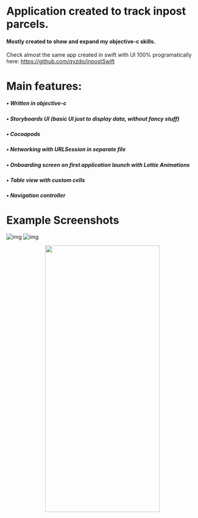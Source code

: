 # Application created to track inpost parcels.

#### Mostly created to show and expand my objective-c skills. 
Check almost the same app created in swift with UI 100% programatically here: https://github.com/qyzdo/inpostSwift

# Main features: 
##### • Written in objective-c
##### • Storyboards UI (basic UI just to display data, without fancy stuff)
##### • Cocoapods
##### • Networking with URLSession in separate file
##### • Onboarding screen on first application launch with Lottie Animations
##### • Table view with custom cells
##### • Navigation controller

# Example Screenshots

![img](https://gyazo.com/8f9b6d55bfaa4c17483b5e6a22716344.png) ![img](https://gyazo.com/12bf50ed004cba4c6875d02268ece621.png)

<p align="center">
  <img width="300" height="700" src="https://gyazo.com/c784b0649389a5479e9efba9d4b03347.gif">
</p>
